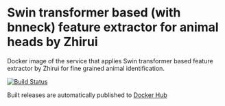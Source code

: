 # Swin transformer based (with bnneck) feature extractor for animal heads by Zhirui

Docker image of the service that applies Swin transformer based feature extractor by Zhirui for fine grained animal identification.

[![Build Status](https://drone.k8s.grechka.family/api/badges/LostPetInitiative/Calvin_Zhirui_Feature_Extractor/status.svg)](https://drone.k8s.grechka.family/LostPetInitiative/Calvin_Zhirui_Feature_Extractor)

Built releases are automatically published to [Docker Hub](https://hub.docker.com/repository/docker/lostpetinitiative/calvin_zhirui_feature_extractor)
